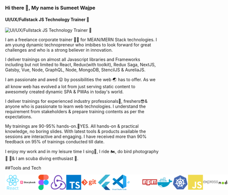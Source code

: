 ### Hi there 👋, My name is Sumeet Wajpe
#### UI/UX/Fullstack JS Technology Trainer 🥷
![UI/UX/Fullstack JS Technology Trainer 🥷](https://media.licdn.com/dms/image/C4E16AQHtASr07HGRLQ/profile-displaybackgroundimage-shrink_350_1400/0/1601540853869?e=1683158400&v=beta&t=GPKbg9KiGfFvkiPowReBkLk4PlB98Aup3JxPDWrHcnk)

I am a freelance  corporate trainer 👨‍🏫 for MEAN/MERN Stack technologies. I am young dynamic technopreneur who imbibes to look forward for great challenges and who is a strong believer in innovation. 

I deliver trainings on almost all Javascript libraries and Frameworks including but not limited to React, Redux(with toolkit), Redux Saga, NextJS, Gatsby, Vue, Node, GraphQL, Node, MongoDB, StencilJS & AureliaJS. 

I am passionate and awed 😲 by possibilities the web 🌏 has to offer. As we all know web has evolved a lot from just serving static content to awesomely created dynamic SPA & PWAs in today's world. 

I deliver trainings for experienced industry professionals🥸, freshers😎& anyone who is passionate to learn web technologies. I understand  the requirement from stakeholders & prepare training contents as per the expectations. 

My trainings are 90-95% hands-on.🕺YES. All hands-on & practical knowledge, no boring slides. With latest tools & products available the sessions are interactive and engaging. I have received more than 90% feedback on 95% of trainings conducted till date.

I enjoy my work and in my leisure time I sing🎤, I ride 🏍️, do bird photography🦉 🦅& I am scuba diving enthusiast 🤿.

##Tools and Tech
<div style="display:flex">
<img src="https://github.com/devicons/devicon/blob/master/icons/react/react-original-wordmark.svg" height="50px" alt="React" />
<img src="https://github.com/devicons/devicon/blob/master/icons/storybook/storybook-original-wordmark.svg" height="50px" alt="Storybook" />
<img src="https://github.com/devicons/devicon/blob/master/icons/figma/figma-original.svg" height="50px" alt="Figma" />
<img src="https://github.com/devicons/devicon/blob/master/icons/redux/redux-original.svg" height="50px" alt="Redux" />
<img src="https://github.com/devicons/devicon/blob/master/icons/typescript/typescript-plain.svg" height="50px" alt="Typescript" />
<img src="https://github.com/devicons/devicon/blob/master/icons/git/git-plain-wordmark.svg" height="50px" alt="Git" />
<img src="https://github.com/devicons/devicon/blob/master/icons/flutter/flutter-original.svg" height="50px" alt="Flutter" />
<img src="https://github.com/devicons/devicon/blob/master/icons/vscode/vscode-original-wordmark.svg" height="50px" alt="VSCODE" />
<img src="https://github.com/devicons/devicon/blob/master/icons/tailwindcss/tailwindcss-original-wordmark.svg" height="50px" alt="Tailwind" />
<img src="https://github.com/devicons/devicon/blob/master/icons/npm/npm-original-wordmark.svg" height="50px" alt="NPM" />
<img src="https://github.com/devicons/devicon/blob/master/icons/docker/docker-plain.svg" height="50px" alt="Docker" />
<img src="https://github.com/devicons/devicon/blob/master/icons/kubernetes/kubernetes-plain.svg" height="50px" alt="Kubernetes" />
<img src="https://github.com/devicons/devicon/blob/master/icons/javascript/javascript-plain.svg" height="50px" alt="JS" />
<img src="https://github.com/devicons/devicon/blob/master/icons/express/express-original-wordmark.svg" height="50px" alt="Express" />
<img src="https://github.com/devicons/devicon/blob/master/icons/nodejs/nodejs-original-wordmark.svg" height="50px" alt="Node" />
<img src="https://github.com/devicons/devicon/blob/master/icons/angularjs/angularjs-original.svg" height="50px" alt="Angular" />
<img src="https://github.com/devicons/devicon/blob/master/icons/dart/dart-original-wordmark.svg" height="50px" alt="Dart" />
<img src="https://github.com/devicons/devicon/blob/master/icons/d3js/d3js-original.svg" alt="D3" />
<img src="https://github.com/devicons/devicon/blob/master/icons/vuejs/vuejs-original-wordmark.svg" alt="Vue" />
<img src="https://github.com/devicons/devicon/blob/master/icons/nginx/nginx-original.svg" alt="Nginx" />
<img src="https://github.com/devicons/devicon/blob/master/icons/webpack/webpack-original-wordmark.svg" alt="Webpack" />
<img src="https://github.com/devicons/devicon/blob/master/icons/vuetify/vuetify-original.svg" alt="Vuetify" />
<img src="https://github.com/devicons/devicon/blob/master/icons/materialui/materialui-plain.svg" alt="MaterialUI" />
<img src="https://github.com/devicons/devicon/blob/master/icons/bootstrap/bootstrap-original-wordmark.svg" alt="Bootstrap" />
<img src="https://github.com/devicons/devicon/blob/master/icons/html5/html5-original.svg" alt="HTML5" />
<img src="https://github.com/devicons/devicon/blob/master/icons/css3/css3-plain-wordmark.svg" alt="CSS3" />
<img src="https://github.com/devicons/devicon/blob/master/icons/sass/sass-original.svg" alt="SASS" />
<img src="https://github.com/devicons/devicon/blob/master/icons/babel/babel-original.svg" alt="Babel" />
<img src="https://github.com/devicons/devicon/blob/master/icons/graphql/graphql-plain.svg" alt="GraphQL" />
<img src="https://github.com/devicons/devicon/blob/master/icons/karma/karma-original.svg" alt="Karma" />
<img src="https://github.com/devicons/devicon/blob/master/icons/jest/jest-plain.svg" alt="Jest" />
<img src="https://github.com/devicons/devicon/blob/master/icons/mongodb/mongodb-original-wordmark.svg" alt="MongoDB" />
<img src="https://github.com/devicons/devicon/blob/master/icons/nextjs/nextjs-original-wordmark.svg" alt="NextJS" />
<img src="https://github.com/devicons/devicon/blob/master/icons/firebase/firebase-plain-wordmark.svg" alt="Firebase" /
     </div>




[![Sumeet's GitHub stats](https://github-readme-stats.vercel.app/api?username=SumeetWajpe)](https://github.com/SumeetWajpe/github-readme-stats)

I am reachable on 
➤ learnitwithsumeet@gmail.com
➤ +91 9881242590

Happy learning ! 




